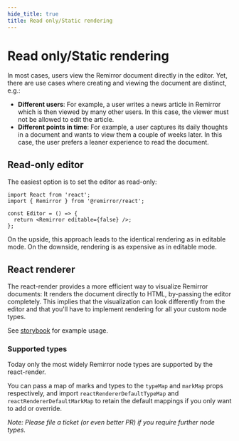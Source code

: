 ```yaml
---
hide_title: true
title: Read only/Static rendering
---
```


# Read only/Static rendering

In most cases, users view the Remirror document directly in the editor. Yet, there are use cases where creating and viewing the document are distinct, e.g.:

- **Different users**: For example, a user writes a news article in Remirror which is then viewed by many other users. In this case, the viewer must not be allowed to edit the article.
- **Different points in time**: For example, a user captures its daily thoughts in a document and wants to view them a couple of weeks later. In this case, the user prefers a leaner experience to read the document.

## Read-only editor

The easiest option is to set the editor as read-only:

```tsx
import React from 'react';
import { Remirror } from '@remirror/react';

const Editor = () => {
  return <Remirror editable={false} />;
};
```

On the upside, this approach leads to the identical rendering as in editable mode. On the downside, rendering is as expensive as in editable mode.

## React renderer

The react-render provides a more efficient way to visualize Remirror documents: It renders the document directly to HTML, by-passing the editor completely. This implies that the visualization can look differently from the editor and that you'll have to implement rendering for all your custom node types.

See [storybook](https://remirror.vercel.app/?path=/story/editors-react-renderer-static-html--basic) for example usage.

### Supported types
Today only the most widely Remirror node types are supported by the react-render.

You can pass a map of marks and types to the `typeMap` and `markMap` props respectively, and import `reactRendererDefaultTypeMap` and `reactRendererDefaultMarkMap` to retain the default mappings if you only want to add or override.

_Note: Please file a ticket (or even better PR) if you require further node types._
